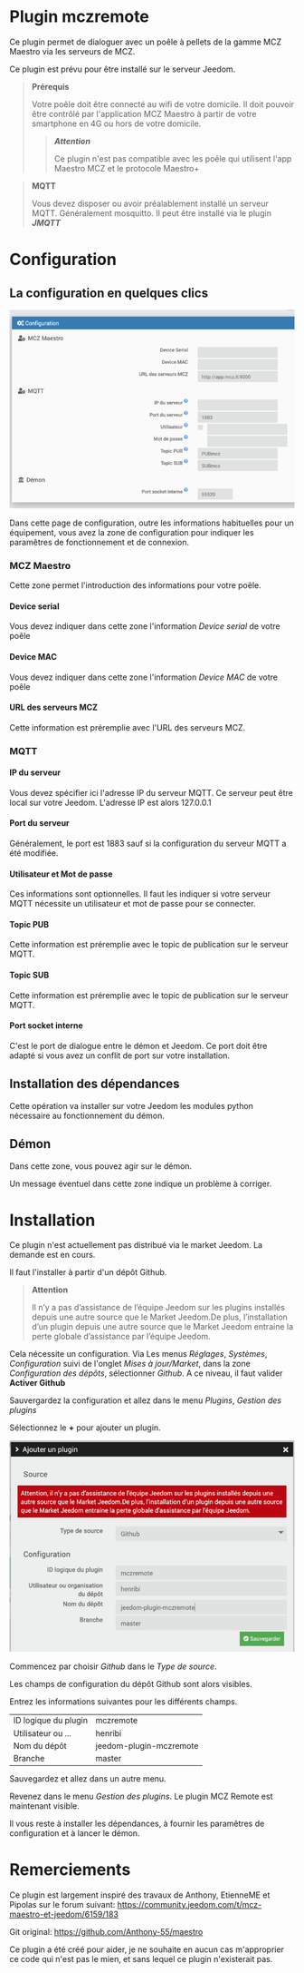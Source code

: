 # Plugin mczremote

Ce plugin permet de dialoguer avec un poêle à pellets de la gamme MCZ Maestro via les serveurs de MCZ.

Ce plugin est prévu pour être installé sur le serveur Jeedom.

> **Prérequis**
>
>Votre poêle doit être connecté au wifi de votre domicile. Il doit pouvoir être contrôlé par l'application MCZ Maestro à partir de votre smartphone en 4G ou hors de votre domicile.
>
>> ***Attention***
>>
>> Ce plugin n'est pas compatible avec les poêle qui utilisent l'app Maestro MCZ et le protocole Maestro+
>>
>>

> **MQTT**
>
> Vous devez disposer ou avoir préalablement installé un serveur MQTT. Généralement mosquitto.  Il peut être installé via le plugin ***JMQTT***
>

# Configuration

## La configuration en quelques clics

![Configuration générale](../images/configuration.png)

Dans cette page de configuration, outre les informations habituelles pour un équipement, vous avez la zone de configuration pour indiquer les paramêtres de fonctionnement et de connexion.

### MCZ Maestro

Cette zone permet l'introduction des informations pour votre poêle.

#### Device serial

Vous devez indiquer dans cette zone l'information *Device serial* de votre poêle

#### Device MAC

Vous devez indiquer dans cette zone l'information *Device MAC* de votre poêle

#### URL des serveurs MCZ

Cette information est préremplie avec l'URL des serveurs MCZ.

### MQTT

#### IP du serveur

Vous devez spécifier ici l'adresse IP du serveur MQTT.  Ce serveur peut être local sur votre Jeedom. L'adresse IP est alors 127.0.0.1

#### Port du serveur

Généralement, le port est 1883 sauf si la configuration du serveur MQTT a été modifiée.

#### Utilisateur et Mot de passe

Ces informations sont optionnelles. Il faut les indiquer si votre serveur MQTT nécessite un utilisateur et mot de passe pour se connecter.

#### Topic PUB

Cette information est préremplie avec le topic de publication sur le serveur MQTT.

#### Topic SUB

Cette information est préremplie avec le topic de publication sur le serveur MQTT.


#### Port socket interne

C'est le port de dialogue entre le démon et Jeedom. Ce port doit être adapté si vous avez un conflit de port sur votre installation.


## Installation des dépendances

Cette opération va installer sur votre Jeedom les modules python nécessaire au fonctionnement du démon.

## Démon

Dans cette zone, vous pouvez agir sur le démon.

Un message éventuel dans cette zone indique un problème à corriger.


# Installation

Ce plugin n'est actuellement pas distribué via le market Jeedom. La demande est en cours.

Il faut l'installer à partir d'un dépôt Github.

> **Attention**
>
>Il n’y a pas d’assistance de l’équipe Jeedom sur les plugins installés depuis une autre source que le Market Jeedom.De plus, l’installation d’un plugin depuis une autre source que le Market Jeedom entraine la perte globale d’assistance par l’équipe Jeedom.
>

Cela nécessite un configuration.  Via Les menus *Réglages*, *Systèmes*, *Configuration* suivi de l'onglet *Mises à jour/Market*, dans la zone *Configuration des dépôts*, sélectionner *Github*.  A ce niveau, il faut valider **Activer Github**

Sauvergardez la configuration et allez dans le menu *Plugins*, *Gestion des plugins*

Sélectionnez le **+** pour ajouter un plugin.

![Installation plugin](../images/depot_github.png)

Commencez par choisir *Github* dans le *Type de source*.

Les champs de configuration du dépôt Github sont alors visibles.

Entrez les informations suivantes pour les différents champs.

| | |
|---|---|
|ID logique du plugin|mczremote|
|Utilisateur ou ...|henribi|
|Nom du dépôt|jeedom-plugin-mczremote|
|Branche|master|

Sauvegardez et allez dans un autre menu.

Revenez dans le menu *Gestion des plugins*.  Le plugin MCZ Remote est maintenant visible.

Il vous reste à installer les dépendances, à fournir les paramêtres de configuration et à lancer le démon.


# Remerciements

Ce plugin est largement inspiré des travaux de Anthony, EtienneME et Pipolas sur le forum suivant: <https://community.jeedom.com/t/mcz-maestro-et-jeedom/6159/183> 

Git original: <https://github.com/Anthony-55/maestro>  

Ce plugin a été créé pour aider, je ne souhaite en aucun cas m'approprier ce code qui n'est pas le mien, et sans lequel ce plugin n'existerait pas.



